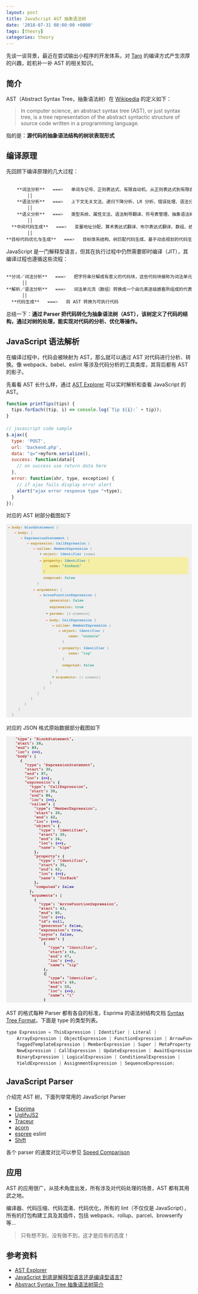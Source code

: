 ```yaml
---
layout: post
title: JavaScript AST 抽象语法树
date: '2018-07-31 08:00:00 +0800'
tags: [theory]
categories: theory
---
```


先谈一谈背景，最近在尝试输出小程序的开发体系，对 [Taro](https://taro.aotu.io/) 的编译方式产生浓厚的兴趣，趁机补一补 AST 的相关知识。

## 简介

AST（Abstract Syntax Tree，抽象语法树）在 [Wikipedia](https://en.wikipedia.org/wiki/Abstract_syntax_tree) 的定义如下：

> In computer science, an abstract syntax tree (AST), or just syntax tree, is a tree representation of the abstract syntactic structure of source code written in a programming language.

指的是：**源代码的抽象语法结构的树状表现形式**

## 编译原理

先回顾下编译原理的几大过程：

```bash

    **词法分析**   ===>   单词与记号、正则表达式、有限自动机、从正则表达式到有限自动机的转换、词法分析器的实现
        ││
    **语法分析**   ===>   上下文无关文法、递归下降分析、LR 分析、错误处理、语法分析器自动生成
        ││
    **语义分析**   ===>   类型系统、属性文法、语法制导翻译、符号表管理、抽象语法树、线性中间表示、图中间表示
        ││
  **中间代码生成**   ===>   变量地址分配、算术表达式翻译、布尔表达式翻译、数组、结构体和字符串的翻译、控制流的翻译、函数调用的翻译
        ││
**目标代码优化与生成**   ===>   目标体系结构、树匹配代码生成、基于动态规划的代码生成、寄存器分配、指令调度、控制流分析、数据流分析、死代码删除、常量传播、拷贝传播、静态单赋值形式

```

JavaScript 是一门解释型语言，但其在执行过程中仍然需要即时编译（JIT），其编译过程也遵循这些流程：

```bash

**分词／词法分析**   ===>   把字符串分解成有意义的代码块，这些代码块被称为词法单元
      ││
**解析／语法分析**   ===>   词法单元流（数组）转换成一个由元素逐级嵌套所组成的代表了程序语法结构的树，即 AST
      ││
  **代码生成**   ===>   将 AST 转换为可执行代码

```

总结一下：**通过 Parser 把代码转化为抽象语法树（AST），该树定义了代码的结构，通过对树的处理，能实现对代码的分析、优化等操作。**

## JavaScript 语法解析

在编译过程中，代码会被映射为 AST，那么就可以通过 AST 对代码进行分析、转换。像 webpack、babel、eslint 等涉及代码分析的工具类库，其背后都有 AST 的影子。

先看看 AST 长什么样，通过 [AST Explorer](https://astexplorer.net/) 可以实时解析和查看 JavaScript 的 AST。

```javascript
function printTips(tips) {
  tips.forEach((tip, i) => console.log(`Tip ${i}:` + tip));
}

// javascript code sample
$.ajax({
  type: 'POST',
  url: 'backend.php',
  data: "q="+myform.serialize(),
  success: function(data){
    // on success use return data here
  },
  error: function(xhr, type, exception) {
    // if ajax fails display error alert
    alert("ajax error response type "+type);
  }
});
```

对应的 AST 树部分截图如下

![ast](../resources/ast.png)

对应的 JSON 格式原始数据部分截图如下

![ast_json](../resources/ast_json.png)

AST 的格式每种 Parser 都有各自的标准，Esprima 的语法树结构文档 [Syntax Tree Format](https://esprima.readthedocs.io/en/4.0/syntax-tree-format.html)，下面是 type 的类型列表。

```javascript
type Expression = ThisExpression | Identifier | Literal |
    ArrayExpression | ObjectExpression | FunctionExpression | ArrowFunctionExpression | ClassExpression |
    TaggedTemplateExpression | MemberExpression | Super | MetaProperty |
    NewExpression | CallExpression | UpdateExpression | AwaitExpression | UnaryExpression |
    BinaryExpression | LogicalExpression | ConditionalExpression |
    YieldExpression | AssignmentExpression | SequenceExpression;
```

## JavaScript Parser

介绍完 AST 树，下面列举常用的 JavaScript Parser

- [Esprima](http://esprima.org/)
- [UglifyJS2](https://github.com/mishoo/UglifyJS2)
- [Traceur](https://github.com/google/traceur-compiler)
- [acorn](https://github.com/acornjs/acorn)
- [espree](https://github.com/eslint/espree) eslint
- [Shift](https://github.com/shapesecurity/shift-parser-js)

各个 parser 的速度对比可以参见 [Speed Comparison](http://esprima.org/test/compare.html)

## 应用

AST 的应用很广，从技术角度出发，所有涉及对代码处理的场景，AST 都有其用武之地。

编译器、代码压缩、代码混淆、代码优化，所有的 lint（不仅仅是 JavaScript），所有的打包构建工具及其插件，包括 webpack、rollup、parcel、browserify 等...

> 只有想不到，没有做不到，这才是应有的态度！

## 参考资料

- [AST Explorer](https://astexplorer.net/)
- [JavaScript 到底是解释型语言还是编译型语言?](https://segmentfault.com/a/1190000013126460)
- [Abstract Syntax Tree 抽象语法树简介](https://while4.com/2017/05/19/AST/)
